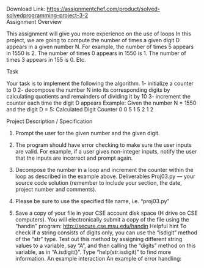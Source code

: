 Download Link: https://assignmentchef.com/product/solved-solvedprogramming-project-3-2
<br>
Assignment Overview

This assignment will give you more experience on the use of loops In this project, we are going to compute the number of times a given digit D appears in a given number N. For example, the number of times 5 appears in 1550 is 2. The number of times 0 appears in 1550 is 1. The number of times 3 appears in 155 is 0. Etc.

Task

Your task is to implement the following the algorithm. 1- initialize a counter to 0 2- decompose the number N into its corresponding digits by calculating quotients and remainders of dividing it by 10 3- increment the counter each time the digit D appears Example: Given the number N = 1550 and the digit D = 5: Calculated Digit Counter 0 0 5 1 5 2 1 2

Project Description / Specification

1. Prompt the user for the given number and the given digit.

2. The program should have error checking to make sure the user inputs are valid. For example, if a user gives non-integer inputs, notify the user that the inputs are incorrect and prompt again.

4. Decompose the number in a loop and increment the counter within the loop as described in the example above. Deliverables Proj03.py — your source code solution (remember to include your section, the date, project number and comments).

1. Please be sure to use the specified file name, i.e. “proj03.py”

2. Save a copy of your file in your CSE account disk space (H drive on CSE computers). You will electronically submit a copy of the file using the “handin” program: http://secure.cse.msu.edu/handin Helpful hint To check if a string consists of digits only, you can use the “isdigit” method of the “str” type. Test out this method by assigning different string values to a variable, say “A”, and then calling the “digits” method on this variable, as in “A.isdigit()”. Type “help(str.isdigit)” to find more information. An example interaction An example of error handling: